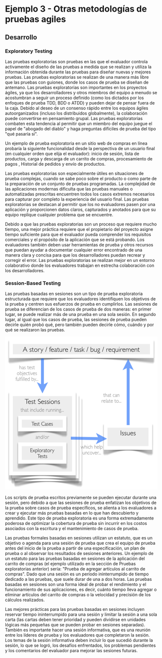 # Ejemplo 3 - Otras metodologías de pruebas agiles

## Desarrollo

### Exploratory Testing

Las pruebas exploratorias son pruebas en las que el evaluador controla activamente el diseño de las pruebas a medida que
se realizan y utiliza la información obtenida durante las pruebas para diseñar nuevas y mejores pruebas. Las pruebas
exploratorias se realizan de una manera más libre que las pruebas con guiones, donde los casos de prueba se diseñan de
antemano. Las pruebas exploratorias son importantes en los proyectos ágiles, ya que los desarrolladores y otros miembros
del equipo a menudo se acostumbran a seguir un proceso definido (como los dictados por los enfoques de prueba TDD, BDD o
ATDD) y pueden dejar de pensar fuera de la caja. Debido al deseo de un consenso rápido entre los equipos ágiles
autoorganizados (incluso los distribuidos globalmente), la colaboración puede convertirse en pensamiento grupal. Las
pruebas exploratorias combaten esta tendencia al permitir que un miembro del equipo juegue el papel de "abogado del
diablo" y haga preguntas difíciles de prueba del tipo "qué pasaría si".

Un ejemplo de prueba exploratoria en un sitio web de compras en línea probaría la siguiente funcionalidad desde la
perspectiva de un usuario final (en cualquier orden que elija el evaluador): inicio de sesión, lista de productos, carga
y descarga de un carrito de compras, procesamiento de pagos , Historial de pedidos y envío de productos.

Las pruebas exploratorias son especialmente útiles en situaciones de prueba complejas, cuando se sabe poco sobre el
producto o como parte de la preparación de un conjunto de pruebas programadas. La complejidad de las aplicaciones
modernas dificulta que las pruebas manuales o automatizadas prescritas encuentren todos los casos extremos necesarios
para capturar por completo la experiencia del usuario final. Las pruebas exploratorias se destacan al permitir que los
no evaluadores pasen por una aplicación y proporcionen datos claros, capturados y anotados para que su equipo replique
cualquier problema que se encuentre.

Debido a que las pruebas exploratorias son un proceso que requiere mucho tiempo, una mejor práctica requiere que el
propietario del proyecto asigne tiempo suficiente para que el evaluador pueda comprender los requisitos comerciales y el
propósito de la aplicación que se está probando. Los evaluadores también deben usar herramientas de prueba y otros
recursos que puedan ayudar a documentar cualquier error encontrado de una manera clara y concisa para que los
desarrolladores puedan recrear y corregir el error. Las pruebas exploratorias se realizan mejor en un entorno
colaborativo donde los evaluadores trabajan en estrecha colaboración con los desarrolladores.

### Session-Based Testing

Las pruebas basadas en sesiones son un tipo de prueba exploratoria estructurada que requiere que los evaluadores
identifiquen los objetivos de la prueba y centren sus esfuerzos de prueba en cumplirlos. Las sesiones de prueba se
diferencian de los casos de prueba de dos maneras: en primer lugar, se puede realizar más de una prueba en una sola
sesión. En segundo lugar, al igual que los casos de prueba, las sesiones de prueba pueden decirle quién probó qué, pero
también pueden decirle cómo, cuándo y por qué se realizaron las pruebas.

![img.png](assets/img.png)

Los scripts de prueba escritos previamente se pueden ejecutar durante una sesión, pero debido a que las sesiones de
prueba enfatizan los objetivos de la prueba sobre casos de prueba específicos, se alienta a los evaluadores a crear y
ejecutar más pruebas basadas en lo que han descubierto y aprendido. Este tipo de prueba exploratoria es una forma
extremadamente poderosa de optimizar la cobertura de prueba sin incurrir en los costos asociados con la escritura y el
mantenimiento de casos de prueba.

Las pruebas formales basadas en sesiones utilizan un estatuto, que es un objetivo o agenda para una sesión de prueba que
crea el equipo de prueba antes del inicio de la prueba a partir de una especificación, un plan de prueba o al observar
los resultados de sesiones anteriores. Un ejemplo de un estatuto para las pruebas basadas en sesiones de la aplicación
del carrito de compras (el ejemplo utilizado en la sección de Pruebas exploratorias anterior) sería: "Prueba de agregar
artículos al carrito de compras". Dado que una sesión es un período ininterrumpido de tiempo dedicado a las pruebas, que
suele durar de una a dos horas. Las pruebas basadas en sesiones son una forma ideal de probar el rendimiento y el
funcionamiento de sus aplicaciones, es decir, cuánto tiempo lleva agregar o eliminar artículos del carrito de compras o
la velocidad y precisión de los cálculos realizados.

Las mejores prácticas para las pruebas basadas en sesiones incluyen reservar tiempo ininterrumpido para una sesión y
limitar la sesión a una sola carta (las cartas deben tener prioridad y pueden dividirse en unidades lógicas más pequeñas
que se pueden probar en sesiones separadas). También es importante hacer una sesión informativa, que es una reunión
entre los líderes de prueba y los evaluadores que completaron la sesión. Los temas de la sesión informativa deben
incluir lo que sucedió durante la sesión, lo que se logró, los desafíos enfrentados, los problemas pendientes y los
comentarios del evaluador para mejorar las sesiones futuras.


